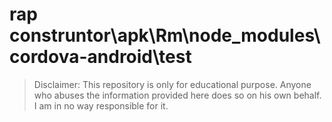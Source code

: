 # rap construntor\apk\Rm\node_modules\cordova-android\test
> Disclaimer: This repository is only for educational purpose. Anyone who abuses the information provided here does so on his own behalf. I am in no way responsible for it.

```





```


